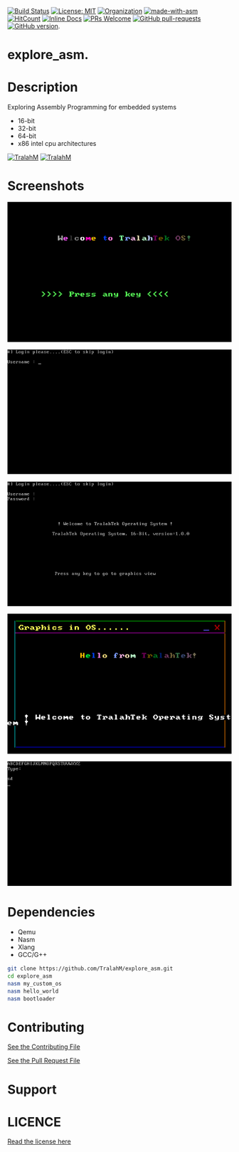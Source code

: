 
[![Build Status](https://travis-ci.com/TralahM/explore_asm.svg?branch=master)](https://travis-ci.com/TralahM/explore_asm)
[![License: MIT](https://img.shields.io/badge/License-MIT-red.svg)](https://opensource.org/licenses/MIT)
[![Organization](https://img.shields.io/badge/Org-TralahTek-blue.svg)](https://github.com/TralahTek)
[![made-with-asm](https://img.shields.io/badge/Made%20with-Assembly-1f425f.svg)](https://www.python.org/)
[![HitCount](http://hits.dwyl.io/TralahM/explore_asm.svg)](http://dwyl.io/TralahM/explore_asm)
[![Inline Docs](http://inch-ci.org/github/TralahM/explore_asm.svg?branch=master)](http://inch-ci.org/github/TralahM/explore_asm)
[![PRs Welcome](https://img.shields.io/badge/PRs-welcome-brightgreen.svg?style=flat-square)](https://github.com/TralahM/pull/)
[![GitHub pull-requests](https://img.shields.io/github/issues-pr/Naereen/StrapDown.js.svg)](https://gitHub.com/TralahM/explore_asm/pull/)
[![GitHub version](https://badge.fury.io/gh/Naereen%2FStrapDown.js.svg)](https://github.com/TralahM/explore_asm).

# explore_asm.

# Description
Exploring Assembly Programming for embedded systems
- 16-bit
- 32-bit
- 64-bit
- x86 intel cpu architectures

[![TralahM](https://img.shields.io/badge/Engineer-TralahM-blue.svg?style=for-the-badge)](https://github.com/TralahM)
[![TralahM](https://img.shields.io/badge/Maintainer-TralahM-green.svg?style=for-the-badge)](https://github.com/TralahM)

# Screenshots
![First](img/first.png)

![Second](img/second.png)

![Third](img/third.png)

![Final](img/final.png)

![Bootloader](img/bootloader.png)

# Dependencies
- Qemu
- Nasm
- Xlang
- GCC/G++


```Bash
git clone https://github.com/TralahM/explore_asm.git
cd explore_asm
nasm my_custom_os
nasm hello_world
nasm bootloader
```

# Contributing
[See the Contributing File](CONTRIBUTING.rst)


[See the Pull Request File](PULL_REQUEST_TEMPLATE.md)


# Support

# LICENCE
[Read the license here](LICENSE)




